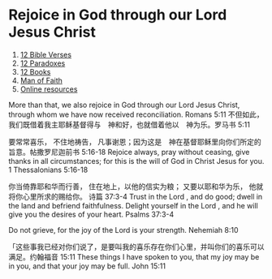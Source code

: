 # Rejoice in God through our Lord Jesus Christ
1. [12 Bible Verses](12BibleVerses.md)
1. [12 Paradoxes](12Paradoxes.md)
1. [12 Books](12books/README.md)
1. [Man of Faith](ManOfFaith.md)
1. [Online resources](resources.md)

More than that, we also rejoice in God through our Lord Jesus Christ, through whom we have now received reconciliation. Romans 5:11
不但如此，我们既借着我主耶稣基督得与　神和好，也就借着他以　神为乐。罗马书 5:11

要常常喜乐， 不住地祷告， 凡事谢恩；因为这是　神在基督耶稣里向你们所定的旨意。帖撒罗尼迦前书 5:16‭-‬18
Rejoice always, pray without ceasing, give thanks in all circumstances; for this is the will of God in Christ Jesus for you. 1 Thessalonians 5:16‭-‬18

你当倚靠耶和华而行善， 住在地上，以他的信实为粮；  又要以耶和华为乐， 他就将你心里所求的赐给你。
诗篇 37:3‭-‬4
Trust in the Lord , and do good; dwell in the land and befriend faithfulness. Delight yourself in the Lord , and he will give you the desires of your heart. Psalms 37:3-4

Do not grieve, for the joy of the Lord is your strength.
 Nehemiah 8:10

「这些事我已经对你们说了，是要叫我的喜乐存在你们心里，并叫你们的喜乐可以满足。约翰福音 15:11
These things I have spoken to you, that my joy may be in you, and that your joy may be full.
 John 15:11
